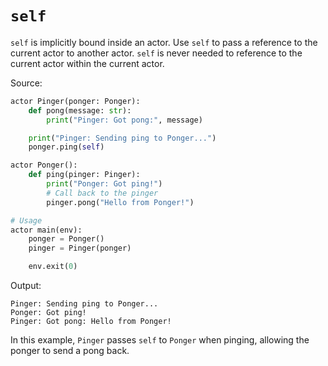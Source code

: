 # `self`

`self` is implicitly bound inside an actor. Use `self` to pass a reference to the current actor to another actor. `self` is never needed to reference to the current actor within the current actor.

Source:
```python
actor Pinger(ponger: Ponger):
    def pong(message: str):
        print("Pinger: Got pong:", message)

    print("Pinger: Sending ping to Ponger...")
    ponger.ping(self)

actor Ponger():
    def ping(pinger: Pinger):
        print("Ponger: Got ping!")
        # Call back to the pinger
        pinger.pong("Hello from Ponger!")

# Usage
actor main(env):
    ponger = Ponger()
    pinger = Pinger(ponger)

    env.exit(0)
```

Output:
```console
Pinger: Sending ping to Ponger...
Ponger: Got ping!
Pinger: Got pong: Hello from Ponger!
```

In this example, `Pinger` passes `self` to `Ponger` when pinging, allowing the ponger to send a pong back.
